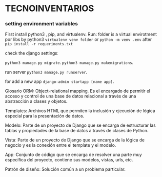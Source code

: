 
 
# TECNOINVENTARIOS


### setting environment variables
First install python3 , pip, and virtualenv. Run:
folder is a virtual envirotment por libs by python3
`virtualenv venv folder`
or
`python -m venv .env`
after
`pip install -r requeriments.txt`

check the django settings: 

`python3 manage.py migrate`.
`python3 manage.py makemigrations`.

run server
`python3 manage.py runserver`.

for add a new app
`django-admin startapp [name app]`.

Glosario
ORM: Object-relational mapping. Es el encargado de permitir
el acceso y control de una base de datos relacional a través de
una abstracción a clases y objetos.

Templates: Archivos HTML que permiten la inclusión y ejecución
de lógica especial para la presentación de datos.

Modelo: Parte de un proyecto de Django que se encarga de estructurar
las tablas y propiedades de la base de datos a través de clases de Python.

Vista: Parte de un proyecto de Django que se encarga de la
lógica de negocio y es la conexión entre el template y el modelo.

App: Conjunto de código que se encarga de resolver una parte
muy específica del proyecto, contiene sus modelos, vistas, urls, etc.

Patrón de diseño: Solución común a un problema particular.